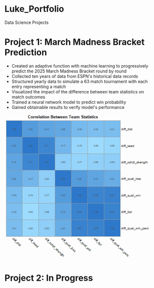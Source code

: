 # Luke_Portfolio
Data Science Projects

# Project 1: March Madness Bracket Prediction
- Created an adaptive function with machine learning to progressively predict the 2025 March Madness Bracket round by round
- Collected ten years of data from ESPN's historical data records
- Structured yearly data to simulate a 63 match tournament with each entry representing a match 
- Visualized the impact of the difference between team statistics on match outcomes
- Trained a neural network model to predict win probability
- Gained obtainable results to verify model's performance

![](/images/correlation_matrix_transparent.png)

# Project 2: In Progress

